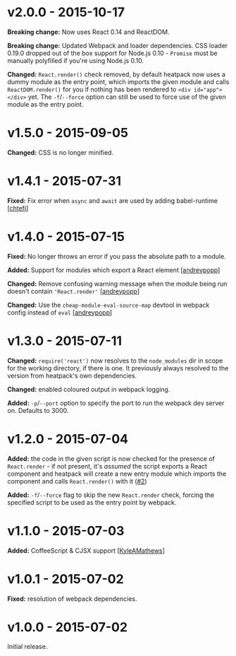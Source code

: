 # v2.0.0 - 2015-10-17

**Breaking change:** Now uses React 0.14 and ReactDOM.

**Breaking change:** Updated Webpack and loader dependencies. CSS loader 0.19.0 dropped out of the box support for Node.js 0.10 - `Promise` must be manually polyfilled if you're using Node.js 0.10.

**Changed:** `React.render()` check removed, by default heatpack now uses a dummy module as the entry point, which imports the given module and calls `ReactDOM.render()` for you if nothing has been rendered to `<div id="app"></div>` yet. The `-f`/`--force` option can still be used to force use of the given module as the entry point.

# v1.5.0 - 2015-09-05

**Changed:** CSS is no longer minified.

# v1.4.1 - 2015-07-31

**Fixed:** Fix error when `async` and `await` are used by adding babel-runtime [[chtefi][chtefi]]

# v1.4.0 - 2015-07-15

**Fixed:** No longer throws an error if you pass the absolute path to a module.

**Added:** Support for modules which export a React element [[andreypopp][andreypopp]]

**Changed:** Remove confusing warning message when the module being run doesn't contain `'React.render'` [[andreypopp][andreypopp]]

**Changed:** Use the `cheap-module-eval-source-map` devtool in webpack config instead of `eval` [[andreypopp][andreypopp]]

# v1.3.0 - 2015-07-11

**Changed:** `require('react')` now resolves to the `node_modules` dir in scope for the working directory, if there is one. It previously always resolved to the version from heatpack's own dependencies.

**Changed:** enabled coloured output in webpack logging.

**Added:** `-p`/`--port` option to specify the port to run the webpack dev server on. Defaults to 3000.

# v1.2.0 - 2015-07-04

**Added:** the code in the given script is now checked for the presence of `React.render` - if not present, it's _assumed_ the script exports a React component and heatpack will create a new entry module which imports the component and calls `React.render()` with it ([#2](https://github.com/insin/react-heatpack/issues/2))

**Added:** `-f`/`--force` flag to skip the new `React.render` check, forcing the specified script to be used as the entry point by webpack.

# v1.1.0 - 2015-07-03

**Added:** CoffeeScript & CJSX support [[KyleAMathews][KyleAMathews]]

# v1.0.1 - 2015-07-02

**Fixed:** resolution of webpack dependencies.

# v1.0.0 - 2015-07-02

Initial release.

[andreypopp]: https://github.com/andreypopp
[chtefi]: https://github.com/chtefi
[KyleAMathews]: https://github.com/KyleAMathews
